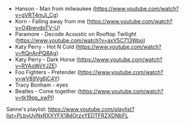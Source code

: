 * Hanson - Man from milwaukee (https://www.youtube.com/watch?v=gVRT4mJj_Cg)
* Korn - Falling away from me (https://www.youtube.com/watch?v=O4bwvdoTV-U)
* Paramore - Decode Acoustic on Rooftop Twilight  (https://www.youtube.com/watch?v=axV5C713Wpo)
* Katy Perry - Hot N Cold (https://www.youtube.com/watch?v=ftQnAnPQ8Ag)
* Katy Perry - Dark Horse (https://www.youtube.com/watch?v=RYAoWiiYJZE)
* Foo Fighters - Pretender (https://www.youtube.com/watch?v=wV89Vg6jC4Y)
* Tracy Bonham - eyes
* Beatles - Come together (https://www.youtube.com/watch?v=tk19pp_xwPI)



Sanne's playlist:
https://www.youtube.com/playlist?list=PLbyUvNxRXXYFX18dOrzxYEDTFRZXDNbFL
